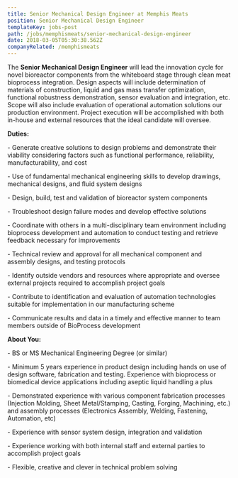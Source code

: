 ```yaml
---
title: Senior Mechanical Design Engineer at Memphis Meats
position: Senior Mechanical Design Engineer
templateKey: jobs-post
path: /jobs/memphismeats/senior-mechanical-design-engineer
date: 2018-03-05T05:30:38.562Z
companyRelated: /memphismeats
---
```

The **Senior Mechanical Design Engineer** will lead the innovation cycle for novel bioreactor components from the whiteboard stage through clean meat bioprocess integration.  Design aspects will include determination of materials of construction, liquid and gas mass transfer optimization, functional robustness demonstration, sensor evaluation and integration, etc.  Scope will also include evaluation of operational automation solutions our production environment.  Project execution will be accomplished with both in-house and external resources that the ideal candidate will oversee.  



**Duties:**

\- Generate creative solutions to design problems and demonstrate their viability considering factors such as functional performance, reliability, manufacturability, and cost

\- Use of fundamental mechanical engineering skills to develop drawings, mechanical designs, and fluid system designs

\- Design, build, test and validation of bioreactor system components

\- Troubleshoot design failure modes and develop effective solutions

\- Coordinate with others in a multi-disciplinary team environment including bioprocess development and automation to conduct testing and retrieve feedback necessary for improvements

\- Technical review and approval for all mechanical component and assembly designs, and testing protocols

\- Identify outside vendors and resources where appropriate and oversee external projects required to accomplish project goals

\- Contribute to identification and evaluation of automation technologies suitable for implementation in our manufacturing scheme

\- Communicate results and data in a timely and effective manner to team members outside of BioProcess development



**About You:**

\- BS or MS Mechanical Engineering Degree (or similar) 

\- Minimum 5 years experience in product design including hands on use of design software, fabrication and testing.  Experience with bioprocess or biomedical device applications including aseptic liquid handling a plus

\- Demonstrated experience with various component fabrication processes (Injection Molding, Sheet Metal/Stamping, Casting, Forging, Machining, etc.) and assembly processes (Electronics Assembly, Welding, Fastening, Automation, etc)

\- Experience with sensor system design, integration and validation

\- Experience working with both internal staff and external parties to accomplish project goals

\- Flexible, creative and clever in technical problem solving

